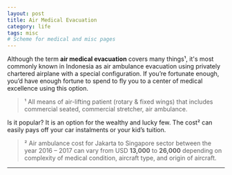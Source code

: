 ```yaml
---
layout: post
title: Air Medical Evacuation
category: life
tags: misc
# Scheme for medical and misc pages
---
```

Although the term __air medical evacuation__ covers many things¹, it's most commonly known in Indonesia as air ambulance evacuation using privately chartered airplane with a special configuration. If you’re fortunate enough, you’d have enough fortune to spend to fly you to a center of medical excellence using this option.

>¹ All means of air-lifting patient (rotary & fixed wings) that includes commercial seated, commercial stretcher, air ambulance.

Is it popular? It is an option for the wealthy and lucky few. The cost² can easily pays off your car instalments or your kid’s tuition.

>² Air ambulance cost for Jakarta to Singapore sector between the year 2016 – 2017 can vary from USD __13,000__ to __26,000__ depending on complexity of medical condition, aircraft type, and origin of aircraft.


---
